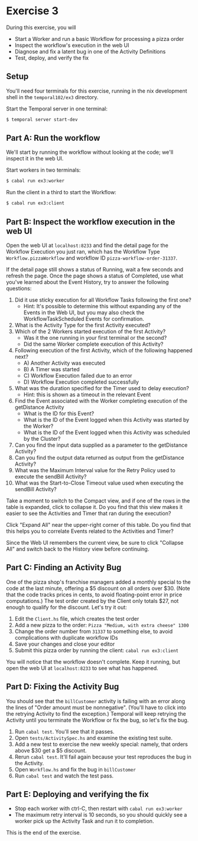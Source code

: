 # Exercise 3

During this exercise, you will

- Start a Worker and run a basic Workflow for processing a pizza order
- Inspect the workflow's execution in the web UI
- Diagnose and fix a latent bug in one of the Activity Definitions
- Test, deploy, and verify the fix

## Setup

You'll need four terminals for this exercise, running in the nix
development shell in the `temporal102/ex3` directory.

Start the Temporal server in one terminal:

```bash
$ temporal server start-dev
```

## Part A: Run the workflow

We'll start by running the workflow without looking at the code; we'll
inspect it in the web UI.

Start workers in two terminals:

```bash
$ cabal run ex3:worker
```

Run the client in a third to start the Workflow:

```bash
$ cabal run ex3:client
```

## Part B: Inspect the workflow execution in the web UI

Open the web UI at `localhost:8233` and find the detail page for the
Workflow Execution you just ran, which has the Workflow Type
`Workflow.pizzaWorkflow` and workflow ID `pizza-workflow-order-31337`.

If the detail page still shows a status of Running, wait a few seconds and refresh the page. Once the page shows a status of Completed, use what you've learned about the Event History, try to answer the following questions:

1. Did it use sticky execution for all Workflow Tasks following the first one?
   - Hint: It's possible to determine this without expanding any of the Events in the Web UI, but you may also check the WorkflowTaskScheduled Events for confirmation.
2. What is the Activity Type for the first Activity executed?
3. Which of the 2 Workers started execution of the first Activity?
   - Was it the one running in your first terminal or the second?
   - Did the same Worker complete execution of this Activity?
4. Following execution of the first Activity, which of the following happened next?
   - A) Another Activity was executed
   - B) A Timer was started
   - C) Workflow Execution failed due to an error
   - D) Workflow Execution completed successfully
5. What was the duration specified for the Timer used to delay execution?
   - Hint: this is shown as a timeout in the relevant Event
6. Find the Event associated with the Worker completing execution of the getDistance Activity
   - What is the ID for this Event?
   - What is the ID of the Event logged when this Activity was started by the Worker?
   - What is the ID of the Event logged when this Activity was scheduled by the Cluster?
7. Can you find the input data supplied as a parameter to the getDistance Activity?
8. Can you find the output data returned as output from the getDistance Activity?
9. What was the Maximum Interval value for the Retry Policy used to execute the sendBill Activity?
10. What was the Start-to-Close Timeout value used when executing the sendBill Activity?

Take a moment to switch to the Compact view, and if one of the rows in the table is expanded, click to collapse it. Do you find that this view makes it easier to see the Activities and Timer that ran during the execution?

Click "Expand All" near the upper-right corner of this table. Do you find that this helps you to correlate Events related to the Activities and Timer?

Since the Web UI remembers the current view, be sure to click "Collapse All" and switch back to the History view before continuing.

## Part C: Finding an Activity Bug

One of the pizza shop's franchise managers added a monthly special to
the code at the last minute, offering a $5 discount on all orders over
$30. (Note that the code tracks prices in cents, to avoid floating-point
error in price computations.) The test order created by the Client only
totals $27, not enough to qualify for the discount. Let's try it out:

1. Edit the `Client.hs` file, which creates the test order
2. Add a new pizza to the order: `Pizza "Medium, with extra cheese" 1300`
3. Change the order number from `31337` to something else, to avoid
   complications with duplicate workflow IDs
4. Save your changes and close your editor
5. Submit this pizza order by running the client: `cabal run ex3:client`

You will notice that the workflow doesn't complete. Keep it running, but
open the web UI at `localhost:8233` to see what has happened.

## Part D: Fixing the Activity Bug

You should see that the `billCustomer` activity is failing with an error
along the lines of "Order amount must be nonnegative". (You'll have to
click into the retrying Activity to find the exception.) Temporal will
keep retrying the Activity until you terminate the Workflow or fix the
bug, so let's fix the bug.

1. Run `cabal test`. You'll see that it passes.
2. Open `tests/ActivitySpec.hs` and examine the existing test suite.
3. Add a new test to exercise the new weekly special: namely, that
   orders above $30 get a $5 discount.
4. Rerun `cabal test`. It'll fail again because your test reproduces the
   bug in the Activity.
5. Open `Workflow.hs` and fix the bug in `billCustomer`
6. Run `cabal test` and watch the test pass.

## Part E: Deploying and verifying the fix

- Stop each worker with ctrl-C, then restart with `cabal run ex3:worker`
- The maximum retry interval is 10 seconds, so you should quickly see a
  worker pick up the Activity Task and run it to completion.

This is the end of the exercise.

